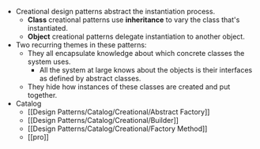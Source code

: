 - Creational design patterns abstract the instantiation process.
    - **Class** creational patterns use **inheritance** to vary the class that's instantiated.
    - **Object** creational patterns delegate instantiation to another object.
- Two recurring themes in these patterns:
    - They all encapsulate knowledge about which concrete classes the system uses.
        - All the system at large knows about the objects is their interfaces as defined by abstract classes.
    - They hide how instances of these classes are created and put together.
- Catalog
    - [[Design Patterns/Catalog/Creational/Abstract Factory]]
    - [[Design Patterns/Catalog/Creational/Builder]]
    - [[Design Patterns/Catalog/Creational/Factory Method]]
    - [[pro]]